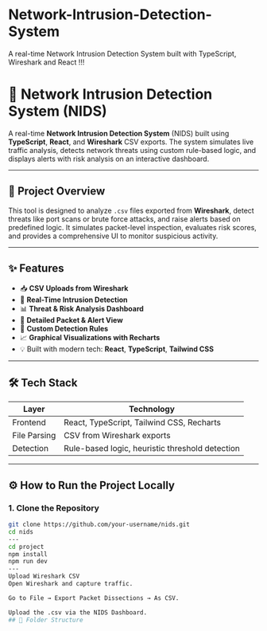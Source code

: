 # Network-Intrusion-Detection-System
A real-time Network Intrusion Detection System built with TypeScript, Wireshark and React !!!

# 🔐 Network Intrusion Detection System (NIDS)

A real-time **Network Intrusion Detection System** (NIDS) built using **TypeScript**, **React**, and **Wireshark** CSV exports. The system simulates live traffic analysis, detects network threats using custom rule-based logic, and displays alerts with risk analysis on an interactive dashboard.

---

## 🧠 Project Overview

This tool is designed to analyze `.csv` files exported from **Wireshark**, detect threats like port scans or brute force attacks, and raise alerts based on predefined logic. It simulates packet-level inspection, evaluates risk scores, and provides a comprehensive UI to monitor suspicious activity.

---

## ✨ Features

- 📥 **CSV Uploads from Wireshark**
- 🚨 **Real-Time Intrusion Detection**
- 📊 **Threat & Risk Analysis Dashboard**
- 📄 **Detailed Packet & Alert View**
- 🧩 **Custom Detection Rules**
- 📈 **Graphical Visualizations with Recharts**
- 💡 Built with modern tech: **React**, **TypeScript**, **Tailwind CSS**

---

## 🛠 Tech Stack

| Layer        | Technology                |
|--------------|----------------------------|
| Frontend     | React, TypeScript, Tailwind CSS, Recharts |
| File Parsing | CSV from Wireshark exports |
| Detection    | Rule-based logic, heuristic threshold detection |


---

## ⚙️ How to Run the Project Locally

### 1. Clone the Repository

```bash
git clone https://github.com/your-username/nids.git
cd nids
---
cd project
npm install
npm run dev
---
Upload Wireshark CSV
Open Wireshark and capture traffic.

Go to File → Export Packet Dissections → As CSV.

Upload the .csv via the NIDS Dashboard.
## 📁 Folder Structure

